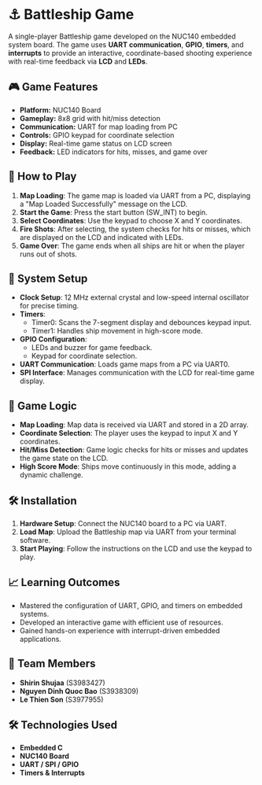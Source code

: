 

# ⚓ Battleship Game

A single-player Battleship game developed on the NUC140 embedded system board. The game uses **UART communication**, **GPIO**, **timers**, and **interrupts** to provide an interactive, coordinate-based shooting experience with real-time feedback via **LCD** and **LEDs**.

## 🎮 Game Features

- **Platform:** NUC140 Board
- **Gameplay:** 8x8 grid with hit/miss detection
- **Communication:** UART for map loading from PC
- **Controls:** GPIO keypad for coordinate selection
- **Display:** Real-time game status on LCD screen
- **Feedback:** LED indicators for hits, misses, and game over

## 🚀 How to Play

1. **Map Loading**: The game map is loaded via UART from a PC, displaying a "Map Loaded Successfully" message on the LCD.
2. **Start the Game**: Press the start button (SW_INT) to begin.
3. **Select Coordinates**: Use the keypad to choose X and Y coordinates.
4. **Fire Shots**: After selecting, the system checks for hits or misses, which are displayed on the LCD and indicated with LEDs.
5. **Game Over**: The game ends when all ships are hit or when the player runs out of shots.

## 🔧 System Setup

- **Clock Setup**: 12 MHz external crystal and low-speed internal oscillator for precise timing.
- **Timers**:
  - Timer0: Scans the 7-segment display and debounces keypad input.
  - Timer1: Handles ship movement in high-score mode.
- **GPIO Configuration**: 
  - LEDs and buzzer for game feedback.
  - Keypad for coordinate selection.
- **UART Communication**: Loads game maps from a PC via UART0.
- **SPI Interface**: Manages communication with the LCD for real-time game display.

## 🧠 Game Logic

- **Map Loading**: Map data is received via UART and stored in a 2D array.
- **Coordinate Selection**: The player uses the keypad to input X and Y coordinates.
- **Hit/Miss Detection**: Game logic checks for hits or misses and updates the game state on the LCD.
- **High Score Mode**: Ships move continuously in this mode, adding a dynamic challenge.

## 🛠️ Installation

1. **Hardware Setup**: Connect the NUC140 board to a PC via UART.
2. **Load Map**: Upload the Battleship map via UART from your terminal software.
3. **Start Playing**: Follow the instructions on the LCD and use the keypad to play.


## 📈 Learning Outcomes

- Mastered the configuration of UART, GPIO, and timers on embedded systems.
- Developed an interactive game with efficient use of resources.
- Gained hands-on experience with interrupt-driven embedded applications.


## 👥 Team Members

- **Shirin Shujaa** (S3983427)
- **Nguyen Dinh Quoc Bao** (S3938309)
- **Le Thien Son** (S3977955)


## 🛠️ Technologies Used

- **Embedded C**
- **NUC140 Board**
- **UART / SPI / GPIO**
- **Timers & Interrupts**

